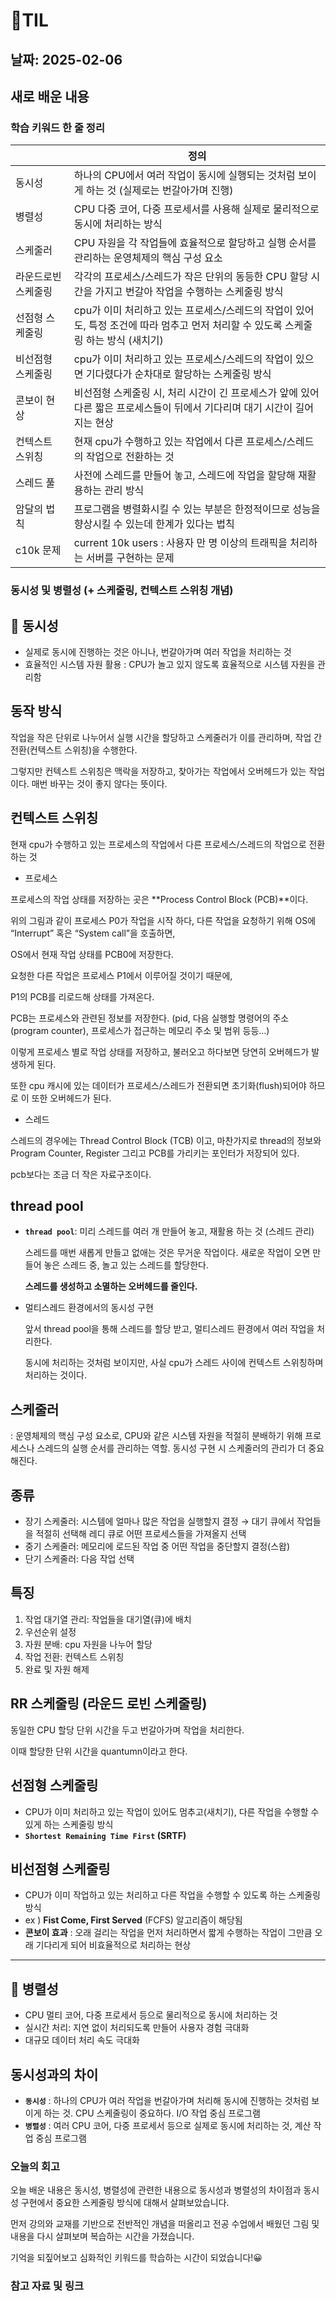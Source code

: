 # 🧾TIL
## 날짜: 2025-02-06

## 새로 배운 내용

### 학습 키워드 한 줄 정리
|  | 정의 |
| --- | --- |
| 동시성 | 하나의 CPU에서 여러 작업이 동시에 실행되는 것처럼 보이게 하는 것 (실제로는 번갈아가며 진행) |
| 병렬성 | CPU 다중 코어, 다중 프로세서를 사용해 실제로 물리적으로 동시에 처리하는 방식 |
| 스케줄러 | CPU 자원을 각 작업들에 효율적으로 할당하고 실행 순서를 관리하는 운영체제의 핵심 구성 요소 |
| 라운드로빈 스케줄링 | 각각의 프로세스/스레드가 작은 단위의 동등한 CPU 할당 시간을 가지고 번갈아 작업을 수행하는 스케줄링 방식 |
| 선점형 스케줄링 | cpu가 이미 처리하고 있는 프로세스/스레드의 작업이 있어도, 특정 조건에 따라 멈추고 먼저 처리할 수 있도록 스케줄링 하는 방식 (새치기) |
| 비선점형 스케줄링 | cpu가 이미 처리하고 있는 프로세스/스레드의 작업이 있으면 기다렸다가 순차대로 할당하는 스케줄링 방식 |
| 콘보이 현상 | 비선점형 스케줄링 시, 처리 시간이 긴 프로세스가 앞에 있어 다른 짧은 프로세스들이 뒤에서 기다리며 대기 시간이 길어지는 현상 |
| 컨텍스트 스위칭 | 현재 cpu가 수행하고 있는 작업에서 다른 프로세스/스레드의 작업으로 전환하는 것  |
| 스레드 풀 | 사전에 스레드를 만들어 놓고, 스레드에 작업을 할당해 재활용하는 관리 방식 |
| 암달의 법칙 | 프로그램을 병렬화시킬 수 있는 부분은 한정적이므로 성능을 향상시킬 수 있는데 한계가 있다는 법칙 |
| c10k 문제 | current 10k users : 사용자 만 명 이상의 트래픽을 처리하는 서버를 구현하는 문제 |


### 동시성 및 병렬성 (+ 스케줄링, 컨텍스트 스위칭 개념)
## 👤 동시성

- 실제로 동시에 진행하는 것은 아니나, 번갈아가며 여러 작업을 처리하는 것
- 효율적인 시스템 자원 활용 : CPU가 놀고 있지 않도록 효율적으로 시스템 자원을 관리함

## 동작 방식

작업을 작은 단위로 나누어서 실행 시간을 할당하고 스케줄러가 이를 관리하며, 작업 간 전환(컨텍스트 스위칭)을 수행한다.

그렇지만 컨텍스트 스위칭은  맥락을 저장하고, 찾아가는 작업에서 오버헤드가 있는 작업이다. 매번 바꾸는 것이 좋지 않다는 뜻이다.

## 컨텍스트 스위칭

현재 cpu가 수행하고 있는 프로세스의 작업에서 다른 프로세스/스레드의  작업으로 전환하는 것

- 프로세스

프로세스의 작업 상태를 저장하는 곳은 **Process Control Block (PCB)**이다.

위의 그림과 같이 프로세스 P0가 작업을 시작 하다, 다른 작업을 요청하기 위해 OS에 “Interrupt” 혹은 “System call”을 호출하면,

OS에서 현재 작업 상태를 PCB0에 저장한다.

요청한 다른 작업은 프로세스 P1에서 이루어질 것이기 때문에,

P1의 PCB를 리로드해 상태를 가져온다.

PCB는 프로세스와 관련된 정보를 저장한다. (pid, 다음 실행할 명령어의 주소(program counter), 프로세스가 접근하는 메모리 주소 및 범위 등등…)

이렇게 프로세스 별로 작업 상태를 저장하고, 불러오고 하다보면 당연히 오버헤드가 발생하게 된다.

또한 cpu 캐시에 있는 데이터가 프로세스/스레드가 전환되면 초기화(flush)되어야 하므로 이 또한 오버헤드가 된다.

- 스레드

스레드의 경우에는 Thread Control Block (TCB) 이고, 마찬가지로 thread의 정보와 Program Counter, Register 그리고 PCB를 가리키는 포인터가 저장되어 있다.

pcb보다는 조금 더 작은 자료구조이다. 

## thread pool

- **`thread pool`**: 미리 스레드를 여러 개 만들어 놓고, 재활용 하는 것 (스레드 관리)
    
    
    스레드를 매번 새롭게 만들고 없애는 것은 무거운 작업이다. 새로운 작업이 오면 만들어 놓은 스레드  중, 놀고 있는 스레드를 할당한다.
    
    **스레드를 생성하고 소멸하는 오버헤드를 줄인다.**
    
- 멀티스레드 환경에서의 동시성 구현
    
    앞서 thread pool을 통해 스레드를 할당 받고, 멀티스레드 환경에서 여러 작업을 처리한다.
    
    동시에 처리하는 것처럼 보이지만, 사실 cpu가 스레드 사이에 컨텍스트 스위칭하며 처리하는 것이다.
    

## 스케줄러

:  운영체제의 핵심 구성 요소로, CPU와 같은 시스템 자원을 적절히 분배하기 위해  프로세스나 스레드의 실행 순서를 관리하는 역할. 동시성 구현 시 스케줄러의 관리가 더 중요해진다.

## 종류

- 장기 스케줄러: 시스템에 얼마나 많은 작업을 실행할지 결정 → 대기 큐에서 작업들을 적절히 선택해 레디 큐로 어떤 프로세스들을 가져올지 선택
- 중기 스케줄러: 메모리에 로드된 작업 중 어떤 작업을 중단할지 결정(스왑)
- 단기 스케줄러: 다음 작업 선택

## 특징

1. 작업 대기열 관리:  작업들을 대기열(큐)에 배치
2. 우선순위 설정
3. 자원 분배: cpu 자원을 나누어 할당
4. 작업 전환: 컨텍스트 스위칭
5. 완료 및 자원 해제

## RR 스케줄링 (라운드 로빈 스케줄링)

동일한 CPU 할당 단위 시간을 두고 번갈아가며 작업을 처리한다.

이때 할당한 단위 시간을 quantumn이라고 한다.

## 선점형 스케줄링

- CPU가 이미 처리하고 있는 작업이 있어도 멈추고(새치기), 다른 작업을 수행할 수 있게 하는 스케줄링 방식
- **`Shortest Remaining Time First`  (SRTF)**

## 비선점형 스케줄링

- CPU가 이미 작업하고 있는 처리하고 다른 작업을 수행할 수 있도록 하는 스케줄링 방식
- ex ) **Fist Come, First Served** (FCFS) 알고리즘이 해당됨
- **콘보이 효과** : 오래 걸리는 작업을 먼저 처리하면서 짧게 수행하는 작업이 그만큼 오래 기다리게 되어 비효율적으로 처리하는 현상
    
---

## 👥 병렬성

- CPU 멀티 코어, 다중 프로세서 등으로 물리적으로 동시에 처리하는 것
- 실시간 처리: 지연 없이  처리되도록 만들어 사용자 경험 극대화
- 대규모 데이터 처리 속도 극대화

## 동시성과의 차이

- **`동시성`** :  하나의 CPU가 여러 작업을 번갈아가며 처리해 동시에 진행하는 것처럼 보이게 하는 것. CPU 스케줄링이 중요하다. I/O 작업 중심 프로그램
- **`병렬성`** : 여러 CPU 코어, 다중 프로세서 등으로 실제로 동시에 처리하는 것, 계산 작업 중심 프로그램

### 오늘의 회고
오늘 배운 내용은 동시성, 병렬성에 관련한 내용으로 동시성과 병렬성의 차이점과 동시성 구현에서 중요한 스케줄링 방식에 대해서 살펴보았습니다.

먼저 강의와 교재를 기반으로 전반적인 개념을 떠올리고 전공 수업에서 배웠던 그림 및 내용을 다시 살펴보며 복습하는 시간을 가졌습니다.

기억을 되짚어보고 심화적인 키워드를 학습하는 시간이 되었습니다!😀

### 참고 자료 및 링크
